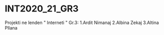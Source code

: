 # INT2020_21_GR3
Projekti ne lenden " Interneti " 
Gr.3:
  1.Ardit Nimanaj
  2.Albina Zekaj
  3.Altina Pllana
